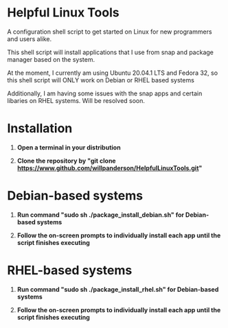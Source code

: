 # Helpful Linux Tools

A configuration shell script to get started on Linux for new programmers and users alike. 

This shell script will install applications that I use from snap and package manager based on the system. 

At the moment, I currently am using Ubuntu 20.04.1 LTS and Fedora 32, so this shell script will ONLY work on Debian or RHEL based systems

Additionally, I am having some issues with the snap apps and certain libaries on RHEL systems. Will be resolved soon.
# Installation

1) **Open a terminal in your distribution**

2) **Clone the repository by "git clone https://www.github.com/willpanderson/HelpfulLinuxTools.git"** 

# Debian-based systems

1) **Run command "sudo sh ./package_install_debian.sh" for Debian-based systems**

2) **Follow the on-screen prompts to individually install each app until the script finishes executing**


# RHEL-based systems
1) **Run command "sudo sh ./package_install_rhel.sh" for Debian-based systems**

2) **Follow the on-screen prompts to individually install each app until the script finishes executing**

